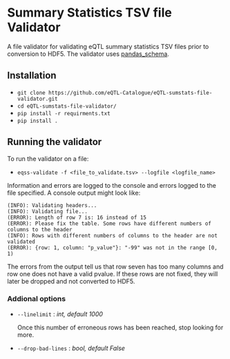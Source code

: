 # Summary Statistics TSV file Validator

A file validator for validating eQTL summary statistics TSV files prior to conversion to HDF5. The validator uses [pandas_schema](https://tmiguelt.github.io/PandasSchema/). 

## Installation
- `git clone https://github.com/eQTL-Catalogue/eQTL-sumstats-file-validator.git`
- `cd eQTL-sumstats-file-validator/`
- `pip install -r requirments.txt`
- `pip install .`

## Running the validator
To run the validator on a file:
- `eqss-validate -f <file_to_validate.tsv> --logfile <logfile_name>`

Information and errors are logged to the console and errors logged to the file specified. A console output might look like:
```
(INFO): Validating headers...
(INFO): Validating file...
(ERROR): Length of row 7 is: 16 instead of 15
(ERROR): Please fix the table. Some rows have different numbers of columns to the header
(INFO): Rows with different numbers of columns to the header are not validated
(ERROR): {row: 1, column: "p_value"}: "-99" was not in the range [0, 1)
```
The errors from the output tell us that row seven has too many columns and row one does not have a valid pvalue. If these rows are not fixed, they will later be dropped and not converted to HDF5. 

### Addional options
- `--linelimit` : _int, default 1000_

   Once this number of erroneous rows has been reached, stop looking for more.
- `--drop-bad-lines` : _bool, default False_
